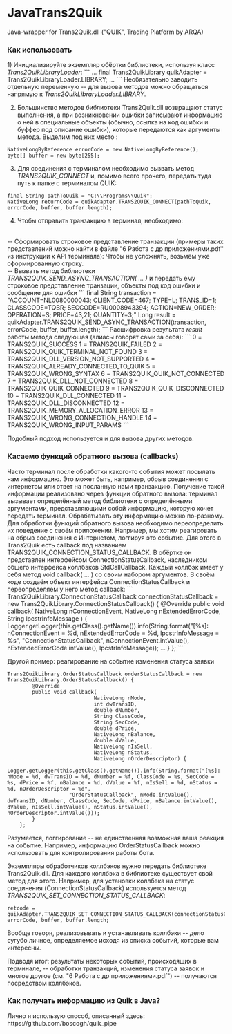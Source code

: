 # JavaTrans2Quik
Java-wrapper for Trans2Quik.dll
("QUIK", Trading Platform by ARQA)

<h3>Как использовать</h3>
1) Инициализируйте экземпляр обёртки библиотеки, используя класс <i>Trans2QuikLibraryLoader</i>:
```
...
final Trans2QuikLibrary quikAdapter = Trans2QuikLibraryLoader.LIBRARY;
...
```
Необязательно заводить отдельную переменную -- для вызова методов можно обращаться напрямую к <i>Trans2QuikLibraryLoader.LIBRARY</i>.

2) Большинство методов библиотеки Trans2Quik.dll возвращают статус выполнения, а при возникновении ошибки записывают информацию о ней в специальные объекты (обычно, ссылка на код ошибки и буффер под описание ошибки), которые передаются как аргументы метода. Выделим под них место :
```
NativeLongByReference errorCode = new NativeLongByReference();
byte[] buffer = new byte[255];
```
3) Для соединения с терминалом необходимо вызвать метод <i>TRANS2QUIK_CONNECT</i> и, помимо всего прочего, передать туда путь к папке с терминалом QUIK:
```
final String pathToQuik = "C:\\Programs\\Quik";
NativeLong returnCode = quikAdapter.TRANS2QUIK_CONNECT(pathToQuik, errorCode, buffer, buffer.length);
```
4) Чтобы отправить транзакцию в терминал, необходимо:
<br/>
-- Сформировать строковое представление транзакции (примеры таких представлений можно найти в файле "6 Работа с др приложениями.pdf" из инструкции к API терминала):
Чтобы не усложнять, возьмём уже сформированную строку.
<br/>
-- Вызвать метод библиотеки <i>TRANS2QUIK_SEND_ASYNC_TRANSACTION( ... )</i> и передать ему строковое представление транзации, объекты под код ошибки и сообщение для ошибки
```
final String transaction = "ACCOUNT=NL0080000043; CLIENT_CODE=467; TYPE=L; TRANS_ID=1; CLASSCODE=TQBR; SECCODE=RU0008943394; ACTION=NEW_ORDER; OPERATION=S; PRICE=43,21; QUANTITY=3;"
Long result = quikAdapter.TRANS2QUIK_SEND_ASYNC_TRANSACTION(transaction, errorCode, buffer, buffer.length);
```
Расшифровка результата <i>result</i> работы метода следующая (алиасы говорят сами за себя):
```
0 = TRANS2QUIK_SUCCESS
1 = TRANS2QUIK_FAILED
2 = TRANS2QUIK_QUIK_TERMINAL_NOT_FOUND
3 = TRANS2QUIK_DLL_VERSION_NOT_SUPPORTED
4 = TRANS2QUIK_ALREADY_CONNECTED_TO_QUIK
5 = TRANS2QUIK_WRONG_SYNTAX
6 = TRANS2QUIK_QUIK_NOT_CONNECTED
7 = TRANS2QUIK_DLL_NOT_CONNECTED
8 = TRANS2QUIK_QUIK_CONNECTED
9 = TRANS2QUIK_QUIK_DISCONNECTED
10 = TRANS2QUIK_DLL_CONNECTED
11 = TRANS2QUIK_DLL_DISCONNECTED
12 = TRANS2QUIK_MEMORY_ALLOCATION_ERROR
13 = TRANS2QUIK_WRONG_CONNECTION_HANDLE
14 = TRANS2QUIK_WRONG_INPUT_PARAMS
```

Подобный подход используется и для вызова других методов.

<h3>Касаемо функций обратного вызова (callbacks)</h3>
Часто терминал после обработки какого-то события может посылать нам информацию. Это может быть, например, обрыв соединения с интернетом или ответ на посланную нами транзакцию.
Получение такой информации реализовано через функции обратного вызова: терминал вызывает определённый метод библиотеки с определёнными аргументами, представляющими собой информацию, которую хочет передать терминал.
Обрабатывать эту информацию можно по-разному. Для обработки функций обратного вызова необходимо переопределить их поведение с своём приложении.
Например, мы хотим реагировать на обрыв соединения с Интернетом, логгируя это событие. Для этого в Trans2Quik есть callback под названием TRANS2QUIK_CONNECTION_STATUS_CALLBACK. 
В обёртке он представлен интерфейсом ConnectionStatusCallback, наследником общего интерфейса коллбэков StdCallCallback.
Каждый коллбэк имеет у себя метод void callback( ... ) со своим набором аргументов.
В своём коде создаём объект интерфейса ConnectionStatusCallback и переопределяем у него метод callback:
```
Trans2QuikLibrary.ConnectionStatusCallback connectionStatusCallback = new Trans2QuikLibrary.ConnectionStatusCallback() {
        @Override
        public void callback(
            NativeLong nConnectionEvent, 
            NativeLong nExtendedErrorCode, 
            String lpcstrInfoMessage
        ) {
            Logger.getLogger(this.getClass().getName()).info(String.format("[%s]: nConnectionEvent = %d, nExtendedErrorCode = %d, lpcstrInfoMessage = %s", "ConnectionStatusCallback", nConnectionEvent.intValue(), nExtendedErrorCode.intValue(), lpcstrInfoMessage));
            ...
        }
    };
```

Другой пример: реагирование на событие изменения статуса заявки
```
Trans2QuikLibrary.OrderStatusCallback orderStatusCallback = new Trans2QuikLibrary.OrderStatusCallback() {
        @Override
        public void callback(
                            NativeLong nMode, 
                            int dwTransID, 
                            double dNumber,
                            String ClassCode, 
                            String SecCode, 
                            double dPrice,
                            NativeLong nBalance, 
                            double dValue, 
                            NativeLong nIsSell, 
                            NativeLong nStatus,
                            NativeLong nOrderDescriptor) {
            Logger.getLogger(this.getClass().getName()).info(String.format("[%s]: nMode = %d, dwTransID = %d, dNumber = %f, ClassCode = %s, SecCode = %s, dPrice = %f, nBalance = %d, dValue = %f, nIsSell = %d, nStatus = %d, nOrderDescriptor = %d",
                    "OrderStatusCallback", nMode.intValue(), dwTransID, dNumber, ClassCode, SecCode, dPrice, nBalance.intValue(), dValue, nIsSell.intValue(), nStatus.intValue(), nOrderDescriptor.intValue()));
        }
    };
```
Разумеется, логгирование -- не единственная возможная ваша реакция на событие. 
Например, информацию OrderStatusCallback можно использовать для контролирования работы бота.

Экземпляры обработчиков коллбэков нужно передать библиотеке Trans2Quik.dll. Для каждого коллбэка в библиотеке существует свой метод для этого. Например, для установки коллбэка на статус соединения (ConnectionStatusCallback) используется метод <i>TRANS2QUIK_SET_CONNECTION_STATUS_CALLBACK</i>:
```
retcode = quikAdapter.TRANS2QUIK_SET_CONNECTION_STATUS_CALLBACK(connectionStatusCallback, errorCode, buffer, buffer.length;
```
Вообще говоря, реализовывать и устанавливать коллбэки -- дело сугубо личное, определяемое исходя из списка событий, которые вам интересны.

Подводя итог: результаты некоторых событий, происходящих в терминале, -- обработки транзакций, изменения статуса заявок и многое другое (см. "6 Работа с др приложениями.pdf") -- получаются посредством коллбэков.

<h3>Как получать информацию из Quik в Java?</h3>
Лично я использую способ, описанный здесь: https://github.com/boscogh/quik_pipe
